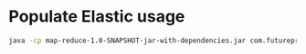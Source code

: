 Populate Elastic usage
======================
``` bash
java -cp map-reduce-1.0-SNAPSHOT-jar-with-dependencies.jar com.futureprocessing.wsiln.elastic.PopulateElastic --s3Bucket=wsiln-hadoop --s3Key=output/output01/part --elasticHost=vm-wsiln-01 --indexName=technologies
```
